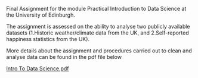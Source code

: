 Final Assignment for the module Practical Introduction to Data Science at the University of Edinburgh.

The assignment is assessed on the ability to analyse two publicly available datasets (1.Historic weather/climate data from the UK, and 2.Self-reported happiness statistics from the UK).

More details about the assignment and procedures carried out to clean and analyse data can be found in the pdf file below

[Intro To Data Science.pdf](https://github.com/piktin/Practical_Intro_To_DataScience/files/6773336/Intro.To.Data.Science.pdf)
